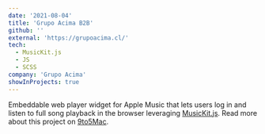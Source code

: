 ```yaml
---
date: '2021-08-04'
title: 'Grupo Acima B2B'
github: ''
external: 'https://grupoacima.cl/'
tech:
  - MusicKit.js
  - JS
  - SCSS
company: 'Grupo Acima'
showInProjects: true
---
```


Embeddable web player widget for Apple Music that lets users log in and listen to full song playback in the browser leveraging [MusicKit.js](https://developer.apple.com/documentation/musickitjs). Read more about this project on [9to5Mac](https://9to5mac.com/2018/06/03/apple-music-embeddable-web-player-listen-browser/).
